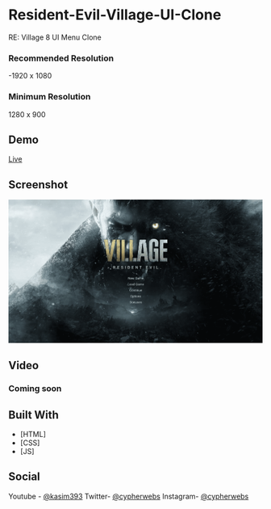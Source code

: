 # Resident-Evil-Village-UI-Clone
RE: Village 8 UI Menu Clone

### Recommended Resolution
-1920 x 1080
### Minimum Resolution
1280 x 900

## Demo
[Live](https://kasim393.github.io/Resident-Evil-Village-UI-Clone/)

## Screenshot
![Sreenshot](https://raw.githubusercontent.com/kasim393/Resident-Evil-Village-UI-Clone/main/img/ss.png)

## Video
### Coming soon

## Built With
* [HTML]
* [CSS]
* [JS]

## Social
Youtube - [@kasim393](https://www.youtube.com/user/kasim393)
Twitter- [@cypherwebs](https://twitter.com/cypherwebs)
Instagram- [@cypherwebs](https://www.instagram.com/cypherwebs)
